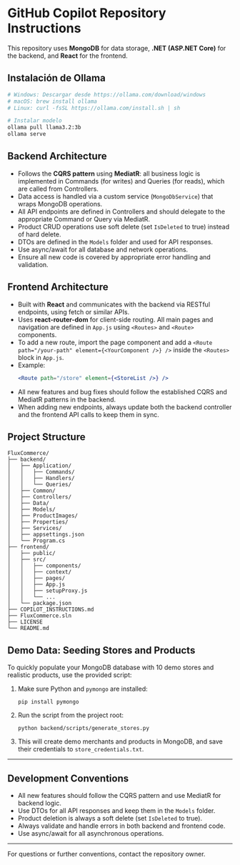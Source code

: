 # GitHub Copilot Repository Instructions

This repository uses **MongoDB** for data storage, **.NET (ASP.NET Core)** for the backend, and **React** for the frontend.

## Instalación de Ollama

```bash
# Windows: Descargar desde https://ollama.com/download/windows
# macOS: brew install ollama
# Linux: curl -fsSL https://ollama.com/install.sh | sh

# Instalar modelo
ollama pull llama3.2:3b
ollama serve
```

## Backend Architecture

- Follows the **CQRS pattern** using **MediatR**: all business logic is implemented in Commands (for writes) and Queries (for reads), which are called from Controllers.
- Data access is handled via a custom service (`MongoDbService`) that wraps MongoDB operations.
- All API endpoints are defined in Controllers and should delegate to the appropriate Command or Query via MediatR.
- Product CRUD operations use soft delete (set `IsDeleted` to true) instead of hard delete.
- DTOs are defined in the `Models` folder and used for API responses.
- Use async/await for all database and network operations.
- Ensure all new code is covered by appropriate error handling and validation.

## Frontend Architecture

- Built with **React** and communicates with the backend via RESTful endpoints, using fetch or similar APIs.
- Uses **react-router-dom** for client-side routing. All main pages and navigation are defined in `App.js` using `<Routes>` and `<Route>` components.
- To add a new route, import the page component and add a `<Route path="/your-path" element={<YourComponent />} />` inside the `<Routes>` block in `App.js`.
- Example:
  ```jsx
  <Route path="/store" element={<StoreList />} />
  ```
- All new features and bug fixes should follow the established CQRS and MediatR patterns in the backend.
- When adding new endpoints, always update both the backend controller and the frontend API calls to keep them in sync.

## Project Structure

```
FluxCommerce/
├── backend/
│   ├── Application/
│   │   ├── Commands/
│   │   ├── Handlers/
│   │   └── Queries/
│   ├── Common/
│   ├── Controllers/
│   ├── Data/
│   ├── Models/
│   ├── ProductImages/
│   ├── Properties/
│   ├── Services/
│   ├── appsettings.json
│   └── Program.cs
├── frontend/
│   ├── public/
│   ├── src/
│   │   ├── components/
│   │   ├── context/
│   │   ├── pages/
│   │   ├── App.js
│   │   ├── setupProxy.js
│   │   └── ...
│   └── package.json
├── COPILOT_INSTRUCTIONS.md
├── FluxCommerce.sln
├── LICENSE
└── README.md
```

## Demo Data: Seeding Stores and Products

To quickly populate your MongoDB database with 10 demo stores and realistic products, use the provided script:

1. Make sure Python and `pymongo` are installed:
   ```
   pip install pymongo
   ```
2. Run the script from the project root:
   ```
   python backend/scripts/generate_stores.py
   ```
3. This will create demo merchants and products in MongoDB, and save their credentials to `store_credentials.txt`.

---

## Development Conventions

- All new features should follow the CQRS pattern and use MediatR for backend logic.
- Use DTOs for all API responses and keep them in the `Models` folder.
- Product deletion is always a soft delete (set `IsDeleted` to true).
- Always validate and handle errors in both backend and frontend code.
- Use async/await for all asynchronous operations.

---

For questions or further conventions, contact the repository owner.

